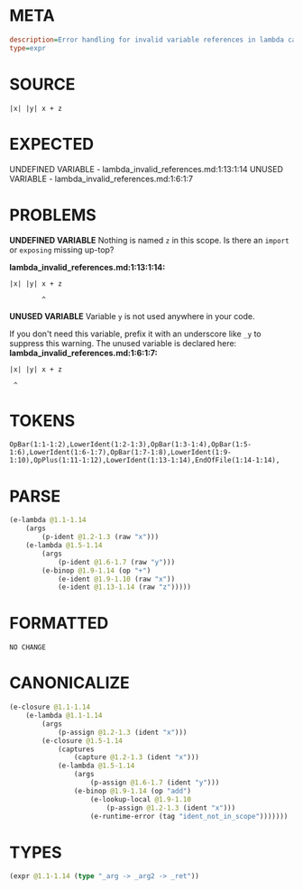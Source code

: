 # META
~~~ini
description=Error handling for invalid variable references in lambda captures
type=expr
~~~
# SOURCE
~~~roc
|x| |y| x + z
~~~
# EXPECTED
UNDEFINED VARIABLE - lambda_invalid_references.md:1:13:1:14
UNUSED VARIABLE - lambda_invalid_references.md:1:6:1:7
# PROBLEMS
**UNDEFINED VARIABLE**
Nothing is named `z` in this scope.
Is there an `import` or `exposing` missing up-top?

**lambda_invalid_references.md:1:13:1:14:**
```roc
|x| |y| x + z
```
            ^


**UNUSED VARIABLE**
Variable `y` is not used anywhere in your code.

If you don't need this variable, prefix it with an underscore like `_y` to suppress this warning.
The unused variable is declared here:
**lambda_invalid_references.md:1:6:1:7:**
```roc
|x| |y| x + z
```
     ^


# TOKENS
~~~zig
OpBar(1:1-1:2),LowerIdent(1:2-1:3),OpBar(1:3-1:4),OpBar(1:5-1:6),LowerIdent(1:6-1:7),OpBar(1:7-1:8),LowerIdent(1:9-1:10),OpPlus(1:11-1:12),LowerIdent(1:13-1:14),EndOfFile(1:14-1:14),
~~~
# PARSE
~~~clojure
(e-lambda @1.1-1.14
	(args
		(p-ident @1.2-1.3 (raw "x")))
	(e-lambda @1.5-1.14
		(args
			(p-ident @1.6-1.7 (raw "y")))
		(e-binop @1.9-1.14 (op "+")
			(e-ident @1.9-1.10 (raw "x"))
			(e-ident @1.13-1.14 (raw "z")))))
~~~
# FORMATTED
~~~roc
NO CHANGE
~~~
# CANONICALIZE
~~~clojure
(e-closure @1.1-1.14
	(e-lambda @1.1-1.14
		(args
			(p-assign @1.2-1.3 (ident "x")))
		(e-closure @1.5-1.14
			(captures
				(capture @1.2-1.3 (ident "x")))
			(e-lambda @1.5-1.14
				(args
					(p-assign @1.6-1.7 (ident "y")))
				(e-binop @1.9-1.14 (op "add")
					(e-lookup-local @1.9-1.10
						(p-assign @1.2-1.3 (ident "x")))
					(e-runtime-error (tag "ident_not_in_scope")))))))
~~~
# TYPES
~~~clojure
(expr @1.1-1.14 (type "_arg -> _arg2 -> _ret"))
~~~
